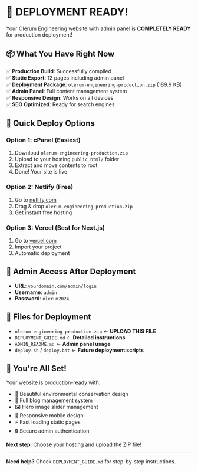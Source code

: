 # 🚀 **DEPLOYMENT READY!**

Your Olerum Engineering website with admin panel is **COMPLETELY READY** for production deployment!

## 📦 **What You Have Right Now**

✅ **Production Build**: Successfully compiled  
✅ **Static Export**: 12 pages including admin panel  
✅ **Deployment Package**: `olerum-engineering-production.zip` (189.9 KB)  
✅ **Admin Panel**: Full content management system  
✅ **Responsive Design**: Works on all devices  
✅ **SEO Optimized**: Ready for search engines  

## 🎯 **Quick Deploy Options**

### **Option 1: cPanel (Easiest)**
1. Download `olerum-engineering-production.zip`
2. Upload to your hosting `public_html/` folder
3. Extract and move contents to root
4. Done! Your site is live

### **Option 2: Netlify (Free)**
1. Go to [netlify.com](https://netlify.com)
2. Drag & drop `olerum-engineering-production.zip`
3. Get instant free hosting

### **Option 3: Vercel (Best for Next.js)**
1. Go to [vercel.com](https://vercel.com)
2. Import your project
3. Automatic deployment

## 🔑 **Admin Access After Deployment**

- **URL**: `yourdomain.com/admin/login`
- **Username**: `admin`
- **Password**: `olerum2024`

## 📁 **Files for Deployment**

- `olerum-engineering-production.zip` ← **UPLOAD THIS FILE**
- `DEPLOYMENT_GUIDE.md` ← **Detailed instructions**
- `ADMIN_README.md` ← **Admin panel usage**
- `deploy.sh` / `deploy.bat` ← **Future deployment scripts**

## 🎉 **You're All Set!**

Your website is production-ready with:
- 🌱 Beautiful environmental conservation design
- 📝 Full blog management system
- 🖼️ Hero image slider management
- 📱 Responsive mobile design
- ⚡ Fast loading static pages
- 🔒 Secure admin authentication

**Next step**: Choose your hosting and upload the ZIP file!

---

**Need help?** Check `DEPLOYMENT_GUIDE.md` for step-by-step instructions. 